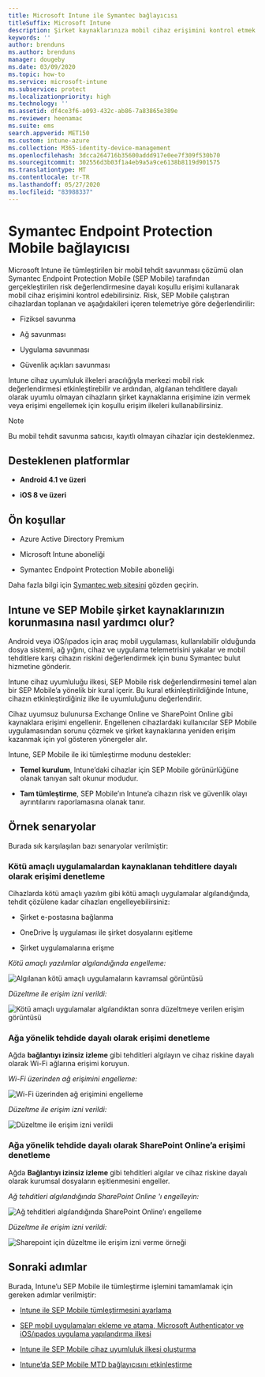 ```yaml
---
title: Microsoft Intune ile Symantec bağlayıcısı
titleSuffix: Microsoft Intune
description: Şirket kaynaklarınıza mobil cihaz erişimini kontrol etmek için Symantec Endpoint Protection Mobile’ı Intune ile tümleştirme hakkında bilgi edinin.
keywords: ''
author: brenduns
ms.author: brenduns
manager: dougeby
ms.date: 03/09/2020
ms.topic: how-to
ms.service: microsoft-intune
ms.subservice: protect
ms.localizationpriority: high
ms.technology: ''
ms.assetid: df4ce3f6-a093-432c-ab86-7a83865e389e
ms.reviewer: heenamac
ms.suite: ems
search.appverid: MET150
ms.custom: intune-azure
ms.collection: M365-identity-device-management
ms.openlocfilehash: 3dcca264716b35600addd917e0ee7f309f530b70
ms.sourcegitcommit: 302556d3b03f1a4eb9a5a9ce6138b8119d901575
ms.translationtype: MT
ms.contentlocale: tr-TR
ms.lasthandoff: 05/27/2020
ms.locfileid: "83988337"
---
```

# <a name="symantec-endpoint-protection-mobile-connector"></a>Symantec Endpoint Protection Mobile bağlayıcısı

Microsoft Intune ile tümleştirilen bir mobil tehdit savunması çözümü olan Symantec Endpoint Protection Mobile (SEP Mobile) tarafından gerçekleştirilen risk değerlendirmesine dayalı koşullu erişimi kullanarak mobil cihaz erişimini kontrol edebilirsiniz. Risk, SEP Mobile çalıştıran cihazlardan toplanan ve aşağıdakileri içeren telemetriye göre değerlendirilir:

- Fiziksel savunma

- Ağ savunması

- Uygulama savunması

- Güvenlik açıkları savunması

Intune cihaz uyumluluk ilkeleri aracılığıyla merkezi mobil risk değerlendirmesi etkinleştirebilir ve ardından, algılanan tehditlere dayalı olarak uyumlu olmayan cihazların şirket kaynaklarına erişimine izin vermek veya erişimi engellemek için koşullu erişim ilkeleri kullanabilirsiniz.

> [!NOTE]
> Bu mobil tehdit savunma satıcısı, kayıtlı olmayan cihazlar için desteklenmez.

## <a name="supported-platforms"></a>Desteklenen platformlar

- **Android 4.1 ve üzeri**

- **iOS 8 ve üzeri**

## <a name="pre-requisites"></a>Ön koşullar

- Azure Active Directory Premium

- Microsoft Intune aboneliği

- Symantec Endpoint Protection Mobile aboneliği

Daha fazla bilgi için [Symantec web sitesini](https://help.symantec.com/cs/sep_mobile/SEPMOBILE/v131237277_v127904070/Integrating-Microsoft-Intune-with-Endpoint-Protection-Mobile?locale=EN_US) gözden geçirin.

## <a name="how-do-intune-and-sep-mobile-help-protect-your-company-resources"></a>Intune ve SEP Mobile şirket kaynaklarınızın korunmasına nasıl yardımcı olur?

Android veya iOS/ıpados için araç mobil uygulaması, kullanılabilir olduğunda dosya sistemi, ağ yığını, cihaz ve uygulama telemetrisini yakalar ve mobil tehditlere karşı cihazın riskini değerlendirmek için bunu Symantec bulut hizmetine gönderir.

Intune cihaz uyumluluğu ilkesi, SEP Mobile risk değerlendirmesini temel alan bir SEP Mobile’a yönelik bir kural içerir. Bu kural etkinleştirildiğinde Intune, cihazın etkinleştirdiğiniz ilke ile uyumluluğunu değerlendirir.

Cihaz uyumsuz bulunursa Exchange Online ve SharePoint Online gibi kaynaklara erişimi engellenir. Engellenen cihazlardaki kullanıcılar SEP Mobile uygulamasından sorunu çözmek ve şirket kaynaklarına yeniden erişim kazanmak için yol gösteren yönergeler alır.

Intune, SEP Mobile ile iki tümleştirme modunu destekler:

- **Temel kurulum**, Intune’daki cihazlar için SEP Mobile görünürlüğüne olanak tanıyan salt okunur modudur.

- **Tam tümleştirme**, SEP Mobile’ın Intune’a cihazın risk ve güvenlik olayı ayrıntılarını raporlamasına olanak tanır.

## <a name="sample-scenarios"></a>Örnek senaryolar

Burada sık karşılaşılan bazı senaryolar verilmiştir:

### <a name="control-access-based-on-threats-from-malicious-apps"></a>Kötü amaçlı uygulamalardan kaynaklanan tehditlere dayalı olarak erişimi denetleme

Cihazlarda kötü amaçlı yazılım gibi kötü amaçlı uygulamalar algılandığında, tehdit çözülene kadar cihazları engelleyebilirsiniz:

- Şirket e-postasına bağlanma

- OneDrive İş uygulaması ile şirket dosyalarını eşitleme

- Şirket uygulamalarına erişme

*Kötü amaçlı yazılımlar algılandığında engelleme:*

![Algılanan kötü amaçlı uygulamaların kavramsal görüntüsü](./media/skycure-mobile-threat-defense-connector/symantec-arch-1.png)

*Düzeltme ile erişim izni verildi:*

![Kötü amaçlı uygulamalar algılandıktan sonra düzeltmeye verilen erişim görüntüsü](./media/skycure-mobile-threat-defense-connector/symantec-arch-2.png)

### <a name="control-access-based-on-threat-to-network"></a>Ağa yönelik tehdide dayalı olarak erişimi denetleme

Ağda **bağlantıyı izinsiz izleme** gibi tehditleri algılayın ve cihaz riskine dayalı olarak Wi-Fi ağlarına erişimi koruyun.

*Wi-Fi üzerinden ağ erişimini engelleme:*

![Wi-Fi üzerinden ağ erişimini engelleme](./media/skycure-mobile-threat-defense-connector/symantec-arch-3.png)

*Düzeltme ile erişim izni verildi:*

![Düzeltme ile erişim izni verildi](./media/skycure-mobile-threat-defense-connector/symantec-arch-4.png)

### <a name="control-access-to-sharepoint-online-based-on-threat-to-network"></a>Ağa yönelik tehdide dayalı olarak SharePoint Online’a erişimi denetleme

Ağda **Bağlantıyı izinsiz izleme** gibi tehditleri algılar ve cihaz riskine dayalı olarak kurumsal dosyaların eşitlenmesini engeller.

*Ağ tehditleri algılandığında SharePoint Online 'ı engelleyin:*

![Ağ tehditleri algılandığında SharePoint Online’ı engelleme](./media/skycure-mobile-threat-defense-connector/symantec-arch-5.png)

*Düzeltme ile erişim izni verildi:*

![Sharepoint için düzeltme ile erişim izni verme örneği](./media/skycure-mobile-threat-defense-connector/symantec-arch-6.png)

<!-- 
### Control access on unenrolled devices based on threats from malicious apps

When the Symantec Endpoint Protection Mobile Threat Defense solution considers a device to be infected:
![App protection policy blocks due to detected malware](./media/skycure-mobile-threat-defense-connector/symantec-app-policy-block.png)

Access is granted on remediation:

![Access is granted on remediation for App protection policy](./media/skycure-mobile-threat-defense-connector/symantec-app-policy-remediated.png)
-->

## <a name="next-steps"></a>Sonraki adımlar

Burada, Intune’u SEP Mobile ile tümleştirme işlemini tamamlamak için gereken adımlar verilmiştir:

- [Intune ile SEP Mobile tümleştirmesini ayarlama](skycure-mtd-connector-integration.md)

- [SEP mobil uygulamaları ekleme ve atama, Microsoft Authenticator ve iOS/ıpados uygulama yapılandırma ilkesi](mtd-apps-ios-app-configuration-policy-add-assign.md)

- [Intune ile SEP Mobile cihaz uyumluluk ilkesi oluşturma](mtd-device-compliance-policy-create.md)

- [Intune’da SEP Mobile MTD bağlayıcısını etkinleştirme](mtd-connector-enable.md)
